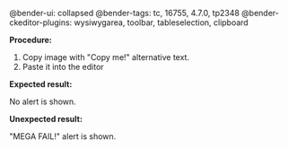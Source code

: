 @bender-ui: collapsed
@bender-tags: tc, 16755, 4.7.0, tp2348
@bender-ckeditor-plugins: wysiwygarea, toolbar, tableselection, clipboard

**Procedure:**

1. Copy image with "Copy me!" alternative text.
2. Paste it into the editor

**Expected result:**

No alert is shown.

**Unexpected result:**

"MEGA FAIL!" alert is shown.

